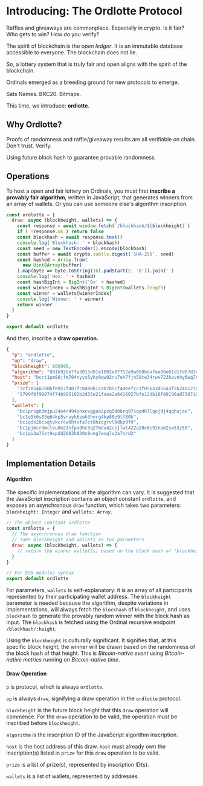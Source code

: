 # Introducing: The Ordlotte Protocol

Raffles and giveaways are commonplace. Especially in crypto. Is it fair? Who gets to win? How do you verify?

The spirit of blockchain is the *open ledger*. It is an immutable database accessible to everyone. The blockchain does not lie.

So, a lottery system that is truly fair and open aligns with the spirit of the blockchain.

Ordinals emerged as a breeding ground for new protocols to emerge.

Sats Names. BRC20. Bitmaps.

This time, we introduce: **ordlotte**.

## Why Ordlotte?

Proofs of randomness and raffle/giveaway results are all verifiable on chain. Don't trust. Verify.

Using future block hash to guarantee provable randomness. 

## Operations

To host a open and fair lottery on Ordinals, you must first **inscribe a provably fair algorithm**, written in JavaScript, that generates winners from an array of wallets. Or you can use someone else's algorithm inscription.

```javascript
const ordlotte = {
  draw: async (blockheight, wallets) => {
    const response = await window.fetch(`/blockhash/${blockheight}`)
    if ( !response.ok ) return false
    const blockhash = await response.text()
    console.log('Blockhash: ' + blockhash)
    const seed = new TextEncoder().encode(blockhash)
    const buffer = await crypto.subtle.digest('SHA-256', seed)
    const hashed = Array.from(
      new Uint8Array(buffer)
    ).map(byte => byte.toString(16).padStart(2, '0')).join('')
    console.log('Hex: ' + hashed)
    const hashBigInt = BigInt('0x' + hashed)
    const winnerIndex = hashBigInt % BigInt(wallets.length)
    const winner = wallets[winnerIndex]
    console.log('Winner: ' + winner)
    return winner
  }
}

export default ordlotte
```

And then, inscribe a **draw operation**.

```JSON
{
  "p": "ordlotte",
  "op": "draw",
  "blockheight": 800000,
  "algorithm": "801b92bb7fa3013d01e1802e87752e9a050bda7ea80e01d1fd67d3eecc01b7dci0",
  "host": "bcrt1pm88jfm704nyyx5yky8qw02ru7eh7fjn59te34rwv723kzvnhy6wq76ljl5",
  "prize": [
    "3cf20548780bfe057f407fc0a90b1ca0785cf44eefcc3f056a3d55a3f2624a12i0",
    "9799f8f98074f74b985102b2d35e21faea2a6416027bfe12db16f89196ad7387i0"
  ],
  "wallets": [
    "bc1prsgn3mjpu24e4r494shxcvggun2pzq5d06rq97sqq4h7lqejdj4qqhujae",
    "bc1q5k6s83q64kp5yrayk6zwh3hnrg4kp80z9tf80k",
    "bc1qds28csqtvkcrcw0htxfa7ct8hzcgrvl9dkp9f9",
    "bc1pj6crdmcleu8m23nfpv9hc5q27mdu42czjlwt422a20c6c92npm2sw53z55",
    "bc1qv2w75st9xpdd2083h839s8ung7wxglv3a7nrd2"
  ]
}
```

## Implementation Details

#### Algorithm

The specific implementations of the algorithm can vary. It is suggested that the JavaScript inscription contains an object constant `ordlotte`, and exposes an asynchronous `draw` function, which takes two parameters: `blockheight: Integer` and `wallets: Array`.

```javascript
// The object constant ordlotte
const ordlotte = {
  // The asynchronous draw function
  // Take blockheight and wallets as two parameters
  draw: async (blockheight, wallets) => {
    // return the winner wallet(s) based on the block hash of "blockheight"
  }
}

// For ES6 modules syntax
export default ordlotte
```

For parameters, `wallets` is self-explanatory: it is an array of all participants represented by their participating wallet address. The `blockheight` parameter is needed because the algorithm, despite variations in implementations, will always fetch the `blockhash` of `blockheight`, and uses `blockhash` to generate the provably random winner with the block hash as input. The `blockhash` is fetched using the Ordinal recursive endpoint `/blockhash/:height`.

Using the `blockheight` is culturally significant. It signifies that, at this specific block height, the winner will be drawn based on the randomness of the block hash of that height. This is _Bitcoin-native event_ using *Bitcoin-native metrics* running on _Bitcoin-native time_.

#### Draw Operation

`p` is protocol, which is always `ordlotte`.

`op` is always `draw`, signifying a draw operation in the `ordlotte` protocol.

`blockheight` is the future block height that this `draw` operation will commence. For the `draw` operation to be valid, the operation must be inscribed before `blockheight`.

`algorithm` is the inscription ID of the JavaScript algorithm inscription.

`host` is the host address of this draw. `host` must already own the inscription(s) listed in `prize` for this `draw` operation to be valid.

`prize` is a list of prize(s), represented by inscription ID(s).

`wallets` is a list of wallets, represented by addresses.

